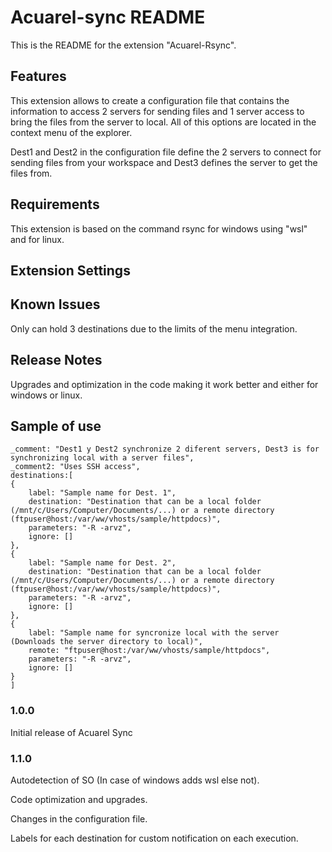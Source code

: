 # Acuarel-sync README

This is the README for the extension "Acuarel-Rsync".
## Features

This extension allows to create a configuration file that contains the information to access 2 servers for sending files and 1 server access to bring the files from the server to local. All of this options are located in the context menu of the explorer.

Dest1 and Dest2 in the configuration file define the 2 servers to connect for sending files from your workspace and Dest3 defines the server to get the files from.

## Requirements

This extension is based on the command rsync for windows using "wsl" and for linux.

## Extension Settings

## Known Issues

Only can hold 3 destinations due to the limits of the menu integration.
## Release Notes

Upgrades and optimization in the code making it work better and either for windows or linux.

## Sample of use

    
    _comment: "Dest1 y Dest2 synchronize 2 diferent servers, Dest3 is for synchronizing local with a server files",
    _comment2: "Uses SSH access",
    destinations:[
    {
        label: "Sample name for Dest. 1",
        destination: "Destination that can be a local folder (/mnt/c/Users/Computer/Documents/...) or a remote directory (ftpuser@host:/var/ww/vhosts/sample/httpdocs)",
        parameters: "-R -arvz",
        ignore: []
    },
    {
        label: "Sample name for Dest. 2",
        destination: "Destination that can be a local folder (/mnt/c/Users/Computer/Documents/...) or a remote directory (ftpuser@host:/var/ww/vhosts/sample/httpdocs)",
        parameters: "-R -arvz",
        ignore: []
    },
    {
        label: "Sample name for syncronize local with the server (Downloads the server directory to local)",
        remote: "ftpuser@host:/var/ww/vhosts/sample/httpdocs",
        parameters: "-R -arvz",
        ignore: []
    }
    ]
                        


### 1.0.0

Initial release of Acuarel Sync

### 1.1.0

Autodetection of SO (In case of windows adds wsl else not).

Code optimization and upgrades.

Changes in the configuration file.

Labels for each destination for custom notification on each execution.

